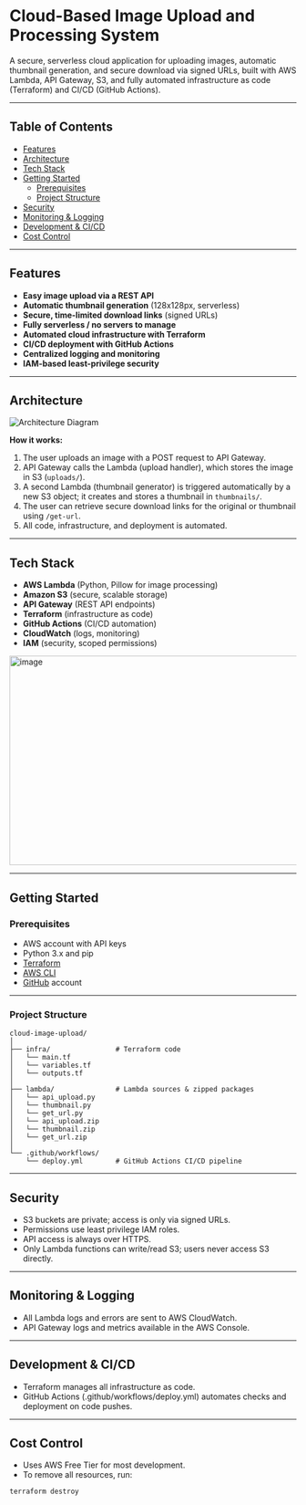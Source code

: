# Cloud-Based Image Upload and Processing System

A secure, serverless cloud application for uploading images, automatic thumbnail generation, and secure download via signed URLs, built with AWS Lambda, API Gateway, S3, and fully automated infrastructure as code (Terraform) and CI/CD (GitHub Actions).

---

## Table of Contents

- [Features](#features)
- [Architecture](#architecture)
- [Tech Stack](#tech-stack)
- [Getting Started](#getting-started)
  - [Prerequisites](#prerequisites)
  - [Project Structure](#project-structure)
- [Security](#security)
- [Monitoring & Logging](#monitoring--logging)
- [Development & CI/CD](#development--cicd)
- [Cost Control](#cost-control)


---

## Features

- **Easy image upload via a REST API**
- **Automatic thumbnail generation** (128x128px, serverless)
- **Secure, time-limited download links** (signed URLs)
- **Fully serverless / no servers to manage**
- **Automated cloud infrastructure with Terraform**
- **CI/CD deployment with GitHub Actions**
- **Centralized logging and monitoring**
- **IAM-based least-privilege security**

---

## Architecture

![Architecture Diagram](https://i.imgur.com/2b3tQQt.png)

**How it works:**
1. The user uploads an image with a POST request to API Gateway.
2. API Gateway calls the Lambda (upload handler), which stores the image in S3 (`uploads/`).
3. A second Lambda (thumbnail generator) is triggered automatically by a new S3 object; it creates and stores a thumbnail in `thumbnails/`.
4. The user can retrieve secure download links for the original or thumbnail using `/get-url`.
5. All code, infrastructure, and deployment is automated.

---

## Tech Stack

- **AWS Lambda** (Python, Pillow for image processing)
- **Amazon S3** (secure, scalable storage)
- **API Gateway** (REST API endpoints)
- **Terraform** (infrastructure as code)
- **GitHub Actions** (CI/CD automation)
- **CloudWatch** (logs, monitoring)
- **IAM** (security, scoped permissions)

<img width="902" height="367" alt="image" src="https://github.com/user-attachments/assets/4ca51a6a-9ca8-4b83-9b76-40975633c115" />

---

## Getting Started

### Prerequisites

- AWS account with API keys
- Python 3.x and pip
- [Terraform](https://developer.hashicorp.com/terraform/tutorials/aws-get-started/install-cli)
- [AWS CLI](https://docs.aws.amazon.com/cli/latest/userguide/getting-started-install.html)
- [GitHub](https://github.com/) account

---

### Project Structure

```plaintext
cloud-image-upload/
│
├── infra/                # Terraform code
│   └── main.tf
│   └── variables.tf
│   └── outputs.tf
│
├── lambda/               # Lambda sources & zipped packages
│   └── api_upload.py
│   └── thumbnail.py
│   └── get_url.py
│   └── api_upload.zip
│   └── thumbnail.zip
│   └── get_url.zip
│
└── .github/workflows/
    └── deploy.yml        # GitHub Actions CI/CD pipeline
```

---

## Security
- S3 buckets are private; access is only via signed URLs.
- Permissions use least privilege IAM roles.
- API access is always over HTTPS.
- Only Lambda functions can write/read S3; users never access S3 directly.

---

## Monitoring & Logging
- All Lambda logs and errors are sent to AWS CloudWatch.
- API Gateway logs and metrics available in the AWS Console.

---

## Development & CI/CD
- Terraform manages all infrastructure as code.
- GitHub Actions (.github/workflows/deploy.yml) automates checks and deployment on code pushes.

---

## Cost Control
- Uses AWS Free Tier for most development.
- To remove all resources, run:
```
terraform destroy
```

